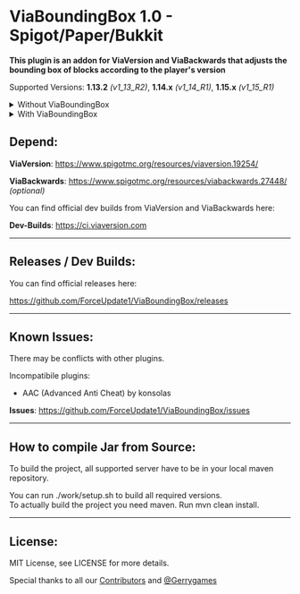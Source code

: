 # ViaBoundingBox 1.0 - Spigot/Paper/Bukkit

**This plugin is an addon for ViaVersion and ViaBackwards that adjusts the bounding box of blocks according to the player's version**

Supported Versions:
**1.13.2** _(v1_13_R2)_, **1.14.x** _(v1_14_R1)_, **1.15.x** _(v1_15_R1)_

<details>
  <summary>Without ViaBoundingBox</summary>
  
  <img src="/demo/without.gif?raw=true" width="600px">
  
</details>

<details>
  <summary>With ViaBoundingBox</summary>
  
  <img src="/demo/with.gif?raw=true" width="600px">
  
</details>

Depend:
--------
**ViaVersion**: https://www.spigotmc.org/resources/viaversion.19254/

**ViaBackwards**: https://www.spigotmc.org/resources/viabackwards.27448/ _(optional)_

You can find official dev builds from ViaVersion and ViaBackwards here:

**Dev-Builds**: https://ci.viaversion.com

--------

Releases / Dev Builds:
--------
You can find official releases here:

https://github.com/ForceUpdate1/ViaBoundingBox/releases

----------

Known Issues:
--------
There may be conflicts with other plugins.

Incompatibile plugins:
- AAC (Advanced Anti Cheat) by konsolas

**Issues**: https://github.com/ForceUpdate1/ViaBoundingBox/issues

----------

How to compile Jar from Source:
--------
To build the project, all supported server have to be in your local maven repository. 

You can run ./work/setup.sh to build all required versions.  
To actually build the project you need maven. Run mvn clean install.

----------

License:
--------

MIT License, see LICENSE for more details.


Special thanks to all our [Contributors](https://github.com/ForceUpdate1/ViaBoundingBox/graphs/contributors) and [@Gerrygames](https://github.com/Gerrygames)
